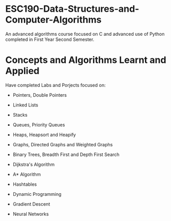 # ESC190-Data-Structures-and-Computer-Algorithms
An advanced algorithms course focused on C and advanced use of Python completed in First Year Second Semester.

# Concepts and Algorithms Learnt and Applied
Have completed Labs and Porjects focused on:
  
  - Pointers, Double Pointers
  
  - Linked Lists
  
  - Stacks
  
  - Queues, Priority Queues
  
  - Heaps, Heapsort and Heapify
  
  - Graphs, Directed Graphs and Weighted Graphs
  
  - Binary Trees, Breadth First and Depth First Search
  
  - Dijkstra's Algorithm
  
  - A* Algorithm 

  - Hashtables

  - Dynamic Programming
  
  - Gradient Descent
  
  - Neural Networks
